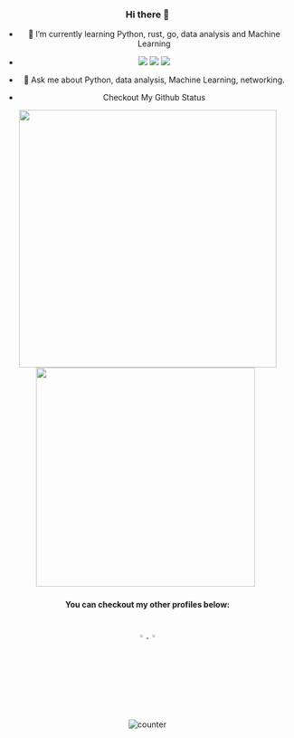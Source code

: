 <div align="center">

### Hi there 👋


- 🌱 I’m currently learning Python, rust, go, data analysis and Machine Learning
- <img src="https://img.icons8.com/color/48/000000/python.png"> <img src="https://img.icons8.com/nolan/48/react-native.png"/> <img src="https://img.icons8.com/cute-clipart/48/000000/machine-learning.png">
- 💬 Ask me about Python, data analysis, Machine Learning, networking.

- Checkout My Github Status
<span>   
  <img src="https://github-readme-stats.vercel.app/api?username=parthjp-007&theme=radical&show_icons=true&count_private=true&hide=stars" width=455>  
  <img src="https://github-readme-stats.vercel.app/api/top-langs/?username=parthjp-007&theme=radical&layout=compact&hide=css" width=387> &nbsp;
</span>

<h4> You can checkout my other profiles below: </h4> <br>
<a href="https://www.linkedin.com/in/parth-jariwala-604aa3214"> <img src="https://img.icons8.com/color/48/000000/linkedin.png" width="3.5%"> </a>
<a href="mailto:parhjariwla12.pj@gmail.com"> <img src="https://img.icons8.com/color/48/000000/gmail.png" width="3.5%"> </a>
<p> <img src="https://komarev.com/ghpvc/?username=h4r5h1t-007&color=green" alt="counter" /> </p>

</div>
